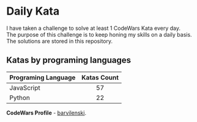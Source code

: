 # Daily Kata

I have taken a challenge to solve at least 1 CodeWars Kata every day.  
The purpose of this challenge is to keep honing my skills on a daily basis.  
The solutions are stored in this repository.

## Katas by programing languages

| Programing Language | Katas Count |
| ------------------- | :---------: |
| JavaScript          |          57 |
| Python              |          22 |


**CodeWars Profile** - [barvilenski](https://www.codewars.com/users/vbarv24).
